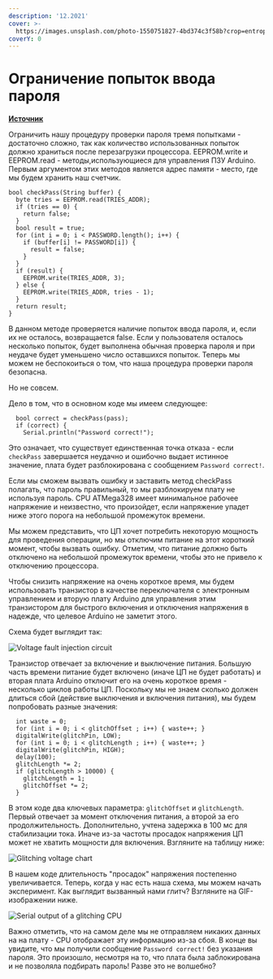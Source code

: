 ```yaml
---
description: '12.2021'
cover: >-
  https://images.unsplash.com/photo-1550751827-4bd374c3f58b?crop=entropy&cs=srgb&fm=jpg&ixid=MnwxOTcwMjR8MHwxfHNlYXJjaHwyfHxjeWJlcnxlbnwwfHx8fDE2MzYyODE0OTQ&ixlib=rb-1.2.1&q=85
coverY: 0
---
```


# Ограничение попыток ввода пароля

[**Источник**](https://maldroid.github.io/hardware-hacking/)

Ограничить нашу процедуру проверки пароля тремя попытками - достаточно сложно, так как количество использованных попыток должно храниться после перезагрузки процессора. EEPROM.write и EEPROM.read -  методы,использующиеся для управления ПЗУ Arduino. Первым аргументом этих методов является адрес памяти - место, где мы будем хранить наш счетчик.

```
bool checkPass(String buffer) {
  byte tries = EEPROM.read(TRIES_ADDR);
  if (tries == 0) {
    return false;
  }
  bool result = true;
  for (int i = 0; i < PASSWORD.length(); i++) {
    if (buffer[i] != PASSWORD[i]) {
      result = false;
    }
  }
  if (result) {
    EEPROM.write(TRIES_ADDR, 3);
  } else {
    EEPROM.write(TRIES_ADDR, tries - 1);
  }
  return result;
}
```

В данном методе проверяется наличие попыток ввода пароля, и, если их не осталось, возвращается false. Если у пользователя осталось несколько попыток, будет выполнена обычная проверка пароля и при неудаче будет уменьшено число оставшихся попыток. Теперь мы можем не беспокоиться о том, что наша процедура проверки пароля безопасна.&#x20;

Но не совсем.&#x20;

Дело в том, что в основном коде мы имеем следующее:

```
  bool correct = checkPass(pass);
  if (correct) {
    Serial.println("Password correct!");
```

Это означает, что существует единственная точка отказа - если `checkPass` завершается неудачно и ошибочно выдает истинное значение, плата будет разблокирована с сообщением `Password correct!`.

Если мы сможем вызвать ошибку и заставить метод checkPass полагать, что пароль правильный, то мы разблокируем плату не используя пароль. CPU ATMega328 имеет минимальное рабочее напряжение и неизвестно, что произойдет, если напряжение упадет ниже этого порога на небольшой промежуток времени.

Мы можем представить, что ЦП хочет потребить некоторую мощность для проведения операции, но мы отключим питание на этот короткий момент, чтобы вызвать ошибку. Отметим, что питание должно быть отключено на небольшой промежуток времени, чтобы это не привело к отключению процессора.&#x20;

Чтобы снизить напряжение на очень короткое время, мы будем использовать транзистор в качестве переключателя с электронным управлением и вторую плату Arduino для управления этим транзистором для быстрого включения и отключения напряжения в надежде, что целевое Arduino не заметит этого.&#x20;

Схема будет выглядит так:

![Voltage fault injection circuit](https://maldroid.github.io/hardware-hacking/assets/fault-injection-circuit.png)

Транзистор отвечает за включение и выключение питания. Большую часть времени питание будет включено (иначе ЦП не будет работать) и вторая плата Arduino отключит его на очень короткое время - несколько циклов работы ЦП. Поскольку мы не знаем сколько должен длиться сбой (действие выключения и включения питания), мы будем попробовать разные значения:

```
  int waste = 0;
  for (int i = 0; i < glitchOffset ; i++) { waste++; }
  digitalWrite(glitchPin, LOW);
  for (int i = 0; i < glitchLength ; i++) { waste++; }
  digitalWrite(glitchPin, HIGH);
  delay(100);
  glitchLength *= 2;
  if (glitchLength > 10000) {
    glitchLength = 1;
    glitchOffset *= 2;
  }
```

В этом коде два ключевых параметра: `glitchOffset` и `glitchLength`. Первый отвечает за момент отключения питания, а второй за его продолжительность. Дополнительно, учтена задержка в 100 мс для стабилизации тока. Иначе из-за частоты просадок напряжения ЦП может не хватить мощности для включения. Взгляните на таблицу ниже:

![Glitching voltage chart](https://maldroid.github.io/hardware-hacking/assets/glitch.png)

В нашем коде длительность "просадок" напряжения постепенно увеличивается. Теперь, когда у нас есть наша схема, мы можем начать эксперимент. Как выглядит вызванный нами глитч? Взгляните на GIF-изображении ниже.

![Serial output of a glitching CPU](https://maldroid.github.io/hardware-hacking/assets/fault-injection-terminal.gif)

Важно отметить, что на самом деле мы не отправляем никаких данных на на плату - CPU отображает эту информацию из-за сбоя. В конце вы увидите, что мы получили сообщение `Password correct!` без указания пароля. Это произошло, несмотря на то, что плата была заблокирована и не позволяла подбирать пароль! Разве это не волшебно?
